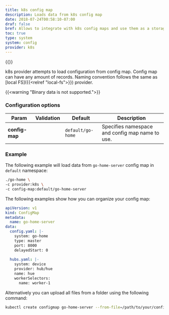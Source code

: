 ```yaml
---
title: k8s config map
description: Loads data from k8s config map
date: 2018-07-24T00:58:10-07:00
draf: false
bref: Allows to integrate with k8s config maps and use them as a storage.
toc: true
type: system
system: config
provider: k8s
---
```

{{<provider>}}

k8s provider attempts to load configuration from config map. Config map can have any amount of records. Naming convention follows the same as [local FS]({{<relref "local-fs">}}) provider.

{{<warning "Binary data is not supported.">}}

### Configuration options

| Param | Validation | Default | Description |
|-------|------------|---------|-------------|
| **config-map** || `default/go-home` | Specifies namespace and config map name to use. |

### Example 

The following example will load data from `go-home-server` config map in `default` namespace:

```bash
./go-home \
-c provider:k8s \
-c config-map:default/go-home-server
```

The following examples show how you can organize your config map:

```yaml
apiVersion: v1
kind: ConfigMap
metadata:
  name: go-home-server
data:
  config.yaml: |-
    system: go-home
    type: master
    port: 8000
    delayedStart: 0
    
  hubs.yaml: |-
    system: device
    provider: hub/hue
    name: hue
    workerSelectors:
      name: worker-1
```

Alternatively you can upload all files from a folder using the following command: 

```bash
kubectl create configmap go-home-server --from-file=/path/to/your/configs/
```